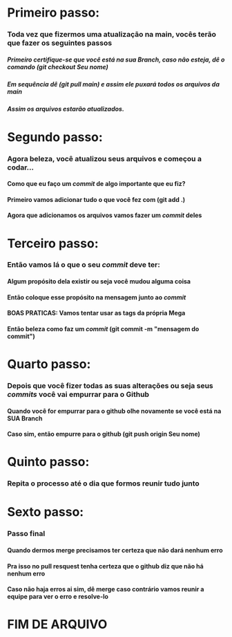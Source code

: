 # Primeiro passo:

### Toda vez que fizermos uma atualização na main, vocês terão que fazer os seguintes passos
##### Primeiro certifique-se que você está na sua Branch, caso não esteja, dê o comando (git checkout *Seu nome*)
##### Em sequência dê (git pull main) e assim ele puxará todos os arquivos da main
##### Assim os arquivos estarão atualizados.

# Segundo passo:

### Agora beleza, você atualizou seus arquivos e começou a codar...
#### Como que eu faço um *commit* de algo importante que eu fiz?
#### Primeiro vamos adicionar tudo o que você fez com (git add .)
#### Agora que adicionamos os arquivos vamos fazer um *commit* deles

# Terceiro passo:

### Então vamos lá o que o seu *commit* deve ter:
#### Algum propósito dela existir ou seja você mudou alguma coisa
#### Então coloque esse propósito na mensagem junto ao *commit*
#### BOAS PRATICAS: Vamos tentar usar as tags da própria Mega
#### Então beleza como faz um *commit* (git commit -m "mensagem do commit")

# Quarto passo:

### Depois que você fizer todas as suas alterações ou seja seus *commits* você vai empurrar para o Github
#### Quando você for empurrar para o github olhe novamente se você está na SUA Branch
#### Caso sim, então empurre para o github (git push origin Seu nome)

# Quinto passo:

### Repita o processo até o dia que formos reunir tudo junto

# Sexto passo:

### Passo final
#### Quando dermos merge precisamos ter certeza que não dará nenhum erro
#### Pra isso no pull resquest tenha certeza que o github diz que não há nenhum erro
#### Caso não haja erros ai sim, dê merge caso contrário vamos reunir a equipe para ver o erro e resolve-lo

# FIM DE ARQUIVO
